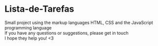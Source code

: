 # Lista-de-Tarefas
Small project using the markup languages ​​HTML, CSS and the JavaScript programming language
<br>If you have any questions or suggestions, please get in touch
<br>I hope they help you!
<3
